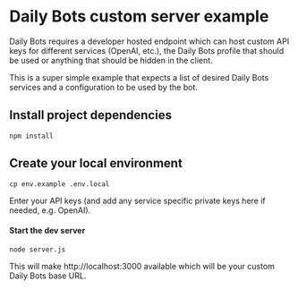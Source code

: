 # Daily Bots custom server example

Daily Bots requires a developer hosted endpoint which can host custom API keys
for different services (OpenAI, etc.), the Daily Bots profile that should be
used or anything that should be hidden in the client.

This is a super simple example that expects a list of desired Daily Bots
services and a configuration to be used by the bot.

## Install project dependencies

```shell
npm install
```

## Create your local environment

```shell
cp env.example .env.local
```

Enter your API keys (and add any service specific private keys here if needed,
e.g. OpenAI).

#### Start the dev server

```shell
node server.js
```

This will make http://localhost:3000 available which will be your custom Daily
Bots base URL.
